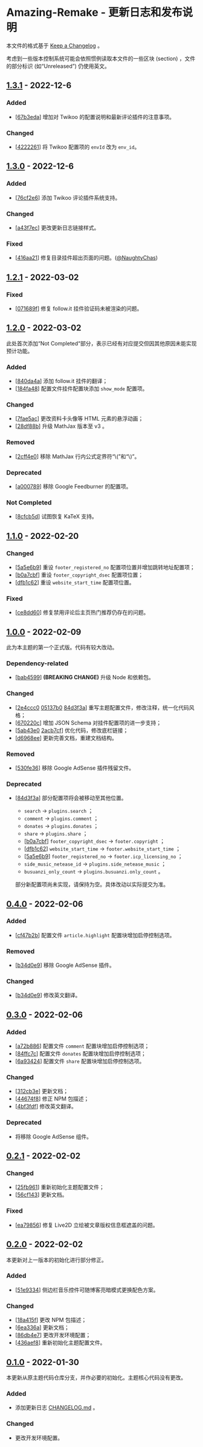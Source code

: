 # Amazing-Remake - 更新日志和发布说明

本文件的格式基于 [Keep a Changelog](https://keepachangelog.com/en/1.0.0/) 。

考虑到一些版本控制系统可能会依照惯例读取本文件的一些区块 (section) ，文件的部分标识 (如“Unreleased”) 仍使用英文。

## [1.3.1] - 2022-12-6

### Added

- [[67b3eda]] 增加对 Twikoo 的配置说明和最新评论插件的注意事项。

### Changed

- [[4222261]] 将 Twikoo 配置项的 `envId` 改为 `env_id`。

## [1.3.0] - 2022-12-6

### Added

- [[76cf2e6]] 添加 Twikoo 评论插件系统支持。

### Changed

- [[a43f7ec]] 更改更新日志链接样式。

### Fixed

- [[416aa21]] 修复目录挂件超出页面的问题。([@NaughtyChas])

## [1.2.1] - 2022-03-02

### Fixed

- [[071689f]] 修复 follow.it 挂件验证码未被渲染的问题。

## [1.2.0] - 2022-03-02

此处首次添加“Not Completed“部分，表示已经有对应提交但因其他原因未能实现预计功能。

### Added

- [[840da4a]] 添加 follow.it 挂件的翻译；
- [[184fa48]] 配置文件挂件配置块添加 `show_mode` 配置项。

### Changed

- [[7fae5ac]] 更改资料卡头像等 HTML 元素的悬浮动画；
- [[28df88b]] 升级 MathJax 版本至 v3 。

### Removed

- [[2cff4e0]] 移除 MathJax 行内公式定界符“\\(”和“\\)”。

### Deprecated

- [[a000789]] 移除 Google Feedburner 的配置项。

### Not Completed

- [[8cfcb5d]] 试图恢复 KaTeX 支持。

## [1.1.0] - 2022-02-20

### Changed

- [[5a5e6b9]] 重设 `footer_registered_no` 配置项位置并增加跳转地址配置项；
- [[b0a7cbf]] 重设 `footer_copyright_dsec` 配置项位置；
- [[dfb1c62]] 重设 `website_start_time` 配置项位置。

### Fixed

- [[ce8dd60]] 修复禁用评论后主页热门推荐仍存在的问题。

## [1.0.0] - 2022-02-09

此为本主题的第一个正式版。代码有较大改动。

### Dependency-related

- [[bab4599]] **(BREAKING CHANGE)** 升级 Node 和依赖包。

### Changed

- [[2e4ccc0] [05137b0] [84d3f3a]] 重写主题配置文件，修改注释，统一化代码风格；
- [[670220c]] 增加 JSON Schema 对挂件配置项的进一步支持；
- [[5ab43e0] [2acb7cf]] 优化代码，修改底栏链接；
- [[d6968ee]] 更新完善文档，重建文档结构。

### Removed

- [[530fe36]] 移除 Google AdSense 插件残留文件。

### Deprecated

- [[84d3f3a]] 部分配置项将会被移动至其他位置。
  - `search` -> `plugins.search` ；
  - `comment` -> `plugins.comment` ；
  - `donates` -> `plugins.donates` ；
  - `share` -> `plugins.share` ；
  - [[b0a7cbf]] `footer_copyright_dsec` -> `footer.copyright` ；
  - [[dfb1c62]] `website_start_time` -> `footer.website_start_time` ；
  - [[5a5e6b9]] `footer_registered_no` -> `footer.icp_licensing_no` ；
  - `side_music_netease_id` -> `plugins.side_netease_music` ；
  - `busuanzi_only_count` -> `plugins.busuanzi.only_count` 。
  
  部分新配置项尚未实现，请保持为空。具体改动以实际提交为准。

## [0.4.0] - 2022-02-06

### Added

- [[cf47b2b]] 配置文件 `article.highlight` 配置块增加启停控制选项。

### Removed

- [[b34d0e9]] 移除 Google AdSense 插件。

### Changed

- [[b34d0e9]] 修改英文翻译。

## [0.3.0] - 2022-02-06

### Added

- [[a72b886]] 配置文件 `comment` 配置块增加启停控制选项；
- [[84ffc7c]] 配置文件 `donates` 配置块增加启停控制选项；
- [[6a93424]] 配置文件 `share` 配置块增加启停控制选项。

### Changed

- [[312cb3e]] 更新文档；
- [[44674f8]] 修正 NPM 包描述；
- [[4bf3fdf]] 修改英文翻译。

### Deprecated

- 将移除 Google AdSense 组件。

## [0.2.1] - 2022-02-02

### Changed

- [[25fb961]] 重新初始化主题配置文件；
- [[56cf143]] 更新文档。

### Fixed

- [[ea79856]] 修复 Live2D 立绘被文章版权信息框遮盖的问题。

## [0.2.0] - 2022-02-02

本更新对上一版本的初始化进行部分修正。

### Added

- [[51e9334]] 侧边栏音乐控件可随博客亮暗模式更换配色方案。

### Changed

- [[18a415f]] 更改 NPM 包描述；
- [[6ea336a]] 更新文档；
- [[86db4e7]] 更改开发环境配置；
- [[436aef8]] 重新初始化主题配置文件。

## [0.1.0] - 2022-01-30

本更新从原主题代码仓库分支，并作必要的初始化。主题核心代码没有更改。

### Added

- 添加更新日志 [CHANGELOG.md](/CHANGELOG.md) 。

### Changed

- 更改开发环境配置。

[67b3eda]: https://github.com/LittleYe233/hexo-theme-amazingremake/commit/67b3edae6f0cc02f4775265d8dcbaff83bc75316
[4222261]: https://github.com/LittleYe233/hexo-theme-amazingremake/commit/4222261e01352c7f0834b2f9ce7c29dfe92185cc
[76cf2e6]: https://github.com/LittleYe233/hexo-theme-amazingremake/commit/76cf2e69dc3929d05b2203a609171ae0f2a1ddac
[416aa21]: https://github.com/LittleYe233/hexo-theme-amazingremake/commit/416aa21f82270d041f516fd6be5221caf7da7d5f
[a43f7ec]: https://github.com/LittleYe233/hexo-theme-amazingremake/commit/a43f7ec7a0b86e803db8d64f9340d86fb7a3e486
[071689f]: https://github.com/LittleYe233/hexo-theme-amazingremake/commit/071689f2379eee8b6f8e72bcf7854af8ceae5e5d
[840da4a]: https://github.com/LittleYe233/hexo-theme-amazingremake/commit/840da4a0768dc94bc67ed2bda4781edafe62e7d7
[184fa48]: https://github.com/LittleYe233/hexo-theme-amazingremake/commit/184fa489f8b9b70fcda0d00c7a0d075c3c9ff9b3
[7fae5ac]: https://github.com/LittleYe233/hexo-theme-amazingremake/commit/7fae5ac55c2425e39b1d3a6daf01f64777b954b5
[28df88b]: https://github.com/LittleYe233/hexo-theme-amazingremake/commit/28df88b442d1f036ad0e0c3104547931eaa80022
[2cff4e0]: https://github.com/LittleYe233/hexo-theme-amazingremake/commit/2cff4e07fcdaccf60f80b5acefaac511779d6dc1
[a000789]: https://github.com/LittleYe233/hexo-theme-amazingremake/commit/a0007896ce8bde27c90d6c94a72aad8d724c5ecf
[8cfcb5d]: https://github.com/LittleYe233/hexo-theme-amazingremake/commit/8cfcb5d3c34e85db64c0a060cf427e00e59e34ea
[5a5e6b9]: https://github.com/LittleYe233/hexo-theme-amazingremake/commit/5a5e6b94d81d192dbcec22df2694b02c359593d4
[b0a7cbf]: https://github.com/LittleYe233/hexo-theme-amazingremake/commit/b0a7cbf374baba7e9555a4371063eaca0debe02e
[dfb1c62]: https://github.com/LittleYe233/hexo-theme-amazingremake/commit/dfb1c6294ed9c65bca6a0bd9b5b304ec14f6f94a
[ce8dd60]: https://github.com/LittleYe233/hexo-theme-amazingremake/commit/ce8dd60f85e2e512e634759b56c30f8cf7b7bed0
[bab4599]: https://github.com/LittleYe233/hexo-theme-amazingremake/commit/bab459987ca05fa6123cd57af94d43bf3b271740
[2e4ccc0]: https://github.com/LittleYe233/hexo-theme-amazingremake/commit/2e4ccc071a42159af515d02d0d1fc58976ee38ee
[05137b0]: https://github.com/LittleYe233/hexo-theme-amazingremake/commit/05137b074d09dc9799c1a6fde1a7c1ab9c3d1049
[84d3f3a]: https://github.com/LittleYe233/hexo-theme-amazingremake/commit/84d3f3a3d145f44f5b72ba2ac457f155774c5ff7
[670220c]: https://github.com/LittleYe233/hexo-theme-amazingremake/commit/670220c12eb2df87d4af6046f4058be1d8abe469
[5ab43e0]: https://github.com/LittleYe233/hexo-theme-amazingremake/commit/5ab43e0c3e0ea40864330a7cd8439237cdec3a2b
[2acb7cf]: https://github.com/LittleYe233/hexo-theme-amazingremake/commit/2acb7cf3aa25c6d84453515be90ded6ee5e570bb
[d6968ee]: https://github.com/LittleYe233/hexo-theme-amazingremake/commit/d6968ee31d58d7a5896b1d4c430bed312d1bc464
[530fe36]: https://github.com/LittleYe233/hexo-theme-amazingremake/commit/530fe3613ba94240867ea115c94246bb0ac8c9db
[cf47b2b]: https://github.com/LittleYe233/hexo-theme-amazingremake/commit/cf47b2b98825e28a57e037134f4342ffcc9d501e
[b34d0e9]: https://github.com/LittleYe233/hexo-theme-amazingremake/commit/b34d0e9713e813ea8a9e6022c841aa542efd2ae8
[a72b886]: https://github.com/LittleYe233/hexo-theme-amazingremake/commit/a72b886831351849f1ee769b47476e0f12f4a708
[84ffc7c]: https://github.com/LittleYe233/hexo-theme-amazingremake/commit/84ffc7c14f1264a29e3ce5c8ff88228bd6534547
[6a93424]: https://github.com/LittleYe233/hexo-theme-amazingremake/commit/6a93424406a870ea8da1fce830d0f0db1e8ed45d
[312cb3e]: https://github.com/LittleYe233/hexo-theme-amazingremake/commit/312cb3eab431abefc73d1b91e384fbd62e51f0c8
[44674f8]: https://github.com/LittleYe233/hexo-theme-amazingremake/commit/44674f8832b5e8d68aa36a060f4167201e98ad40
[4bf3fdf]: https://github.com/LittleYe233/hexo-theme-amazingremake/commit/4bf3fdf32f484f39214894f533253d9a19f3ef24
[25fb961]: https://github.com/LittleYe233/hexo-theme-amazingremake/commit/25fb961162366ccd805a58ed6070a76f0e2e5b69
[56cf143]: https://github.com/LittleYe233/hexo-theme-amazingremake/commit/56cf14367d13424a7c4d856ba53b6be3909d9713
[ea79856]: https://github.com/LittleYe233/hexo-theme-amazingremake/commit/ea798562e1522c565be0f16c03cef64ddb5c718d
[51e9334]: https://github.com/LittleYe233/hexo-theme-amazingremake/commit/51e9334a5a60eb6969d884cf9d269fd3b5b42a08
[18a415f]: https://github.com/LittleYe233/hexo-theme-amazingremake/commit/18a415fe9176e0af69576c69ba48ed45d02089ac
[6ea336a]: https://github.com/LittleYe233/hexo-theme-amazingremake/commit/6ea336ac038b75e4456855bbd5846d9790d82506
[86db4e7]: https://github.com/LittleYe233/hexo-theme-amazingremake/commit/86db4e7505decbc9748eab69a418faf3f3ce8087
[436aef8]: https://github.com/LittleYe233/hexo-theme-amazingremake/commit/436aef8ccf13f554daf389387add56298fee0006

[1.3.1]: https://github.com/LittleYe233/hexo-theme-amazingremake/releases/tag/v1.3.1
[1.3.0]: https://github.com/LittleYe233/hexo-theme-amazingremake/releases/tag/v1.3.0
[1.2.1]: https://github.com/LittleYe233/hexo-theme-amazingremake/releases/tag/v1.2.1
[1.2.0]: https://github.com/LittleYe233/hexo-theme-amazingremake/releases/tag/v1.2.0
[1.1.0]: https://github.com/LittleYe233/hexo-theme-amazingremake/releases/tag/v1.1.0
[1.0.0]: https://github.com/LittleYe233/hexo-theme-amazingremake/releases/tag/v1.0.0
[0.4.0]: https://github.com/LittleYe233/hexo-theme-amazingremake/releases/tag/v0.4.0
[0.3.0]: https://github.com/LittleYe233/hexo-theme-amazingremake/releases/tag/v0.3.0
[0.2.1]: https://github.com/LittleYe233/hexo-theme-amazingremake/releases/tag/v0.2.1
[0.2.0]: https://github.com/LittleYe233/hexo-theme-amazingremake/releases/tag/v0.2.0
[0.1.0]: https://github.com/LittleYe233/hexo-theme-amazingremake/releases/tag/v0.1.0

[@NaughtyChas]: https://github.com/NaughtyChas

<!--
Format:
## [semver] - yyyy-mm-dd

### Added: new features

### Removed: now removed features

### Fixed: any bug fixes

### Changed: changes in existing functionality

### Security: in case of vulnerabilities

### Deprecated: soon-to-be removed features
-->